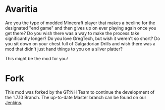 # Avaritia
Are you the type of modded Minecraft player that makes a beeline for the designated "end game" and then gives up on ever playing again once you get there? Do you wish there was a way to make the process take significantly longer? Do you love GregTech, but wish it weren't so short? Do you sit down on your chest full of Galgadorian Drills and wish there was a mod that didn't just hand things to you on a silver platter?

This might be the mod for you!

# Fork
This mod was forked by the GT:NH Team to continue the development of the 1.7.10 Branch.
The up-to-date Master branch can be found on our [Jenkins](http://jenkins.usrv.eu:8080/job/Avaritia/).
